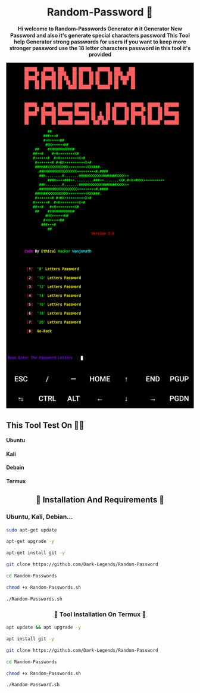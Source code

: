 <h1 align="center">Random-Password 🤖</h1>
<b><p align="center">Hi welcome to Random-Passwords Generator 🔥 it Generator New Password and also it's generate special characters password This Tool help Generator strong passwords for users if you want to keep more stronger password use the 18 letter characters password in this tool it's provided</p></b>



<img src="Screenshot_2023_0927_161410.png"/>

<h2>This Tool Test On 👨‍💻</h2>


<h4>Ubuntu</h4>
<h4>Kali</h4>
<h4>Debain</h4>
<h4>Termux</h4>



<h2 align="center">🔰 Installation And Requirements 🔰</h2>
 <h3>Ubuntu, Kali, Debian...</h3>

 
```bash
sudo apt-get update
```

```bash
apt-get upgrade -y
```

```bash
apt-get install git -y
```

```bash
git clone https://github.com/Dark-Legends/Random-Password
```

```bash
cd Random-Passwords
```

```bash
chmod +x Random-Passwords.sh
```

```bash
./Random-Passwords.sh
```


<h3 align="center">🔰 Tool Installation On Termux 🔰</h3>

```bash
apt update && apt upgrade -y
```

```bash
apt install git -y
```

```bash
git clone https://github.com/Dark-Legends/Random-Password
```

```bash
cd Random-Passwords
```

```bash
chmod +x Random-Passwords.sh
```

```bash
./Random-Password.sh
```
